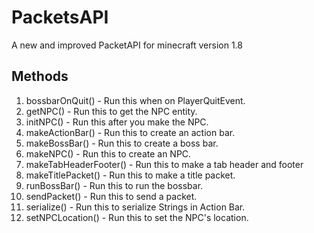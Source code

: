# PacketsAPI
 A new and improved PacketAPI for minecraft version 1.8
 
## Methods
1. 	bossbarOnQuit() - Run this when on PlayerQuitEvent.
2. getNPC() - Run this to get the NPC entity.
3. initNPC() - Run this after you make the NPC.
4. makeActionBar() - Run this to create an action bar.
5. makeBossBar() - Run this to create a boss bar.
6. makeNPC() - Run this to create an NPC.
7. makeTabHeaderFooter() - Run this to make a tab header and footer
8. makeTitlePacket() - Run this to make a title packet.
9. runBossBar() - Run this to run the bossbar.
10. sendPacket() - Run this to send a packet.
11. serialize() - Run this to serialize Strings in Action Bar.
12. setNPCLocation() - Run this to set the NPC's location.
